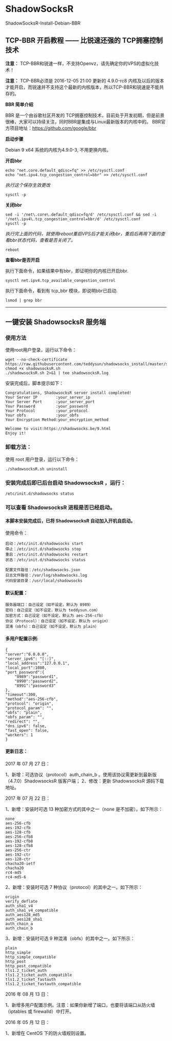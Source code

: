 # ShadowSocksR
ShadowSocksR-Install-Debian-BBR


## TCP-BBR 开启教程 —— 比锐速还强的 TCP拥塞控制技术
  
  **注意：** TCP-BBR和锐速一样，不支持Openvz，请先确定你的VPS的虚拟化技术！
  
  **注意：** TCP-BBR必须是 2016-12-05 21:00 更新的 4.9.0-rc8 内核及以后的版本 才能开启，而锐速并不支持这个最新的内核版本，所以TCP-BBR和锐速是不能共存的。

**BBR 简单介绍** 

BBR 是一个由谷歌社区开发的 TCP拥塞控制技术，目前处于开发初期，但是前景很棒，大家可以持续关注，同时BBR是集成与Linux最新版本的内核中的。
BBR官方项目地址：https://github.com/google/bbr

**启动步骤** 

Debian 9 x64 系统的内核为4.9.0-3, 不用更换内核。

  **开启bbr**
  ```
  echo "net.core.default_qdisc=fq" >> /etc/sysctl.conf
  echo "net.ipv4.tcp_congestion_control=bbr" >> /etc/sysctl.conf
  ```
  _执行这个保存生效更改_
  
  `sysctl -p`
  
  **关闭bbr**
  ```
  sed -i '/net\.core\.default_qdisc=fq/d' /etc/sysctl.conf && sed -i '/net\.ipv4\.tcp_congestion_control=bbr/d' /etc/sysctl.conf
  sysctl -p
  ```
  _执行完上面的代码，就使用reboot重启VPS后才能关闭bbr，重启后再用下面的查看bbr状态代码，查看是否关闭了。_
  
  `reboot`
  
  **查看bbr是否开启**
  
  执行下面命令，如果结果中有bbr，即证明你的内核已开启bbr.
    
   `sysctl net.ipv4.tcp_available_congestion_control`
    
  执行下面命令，看到有 tcp_bbr 模块，即说明bbr已启动.
    
   `lsmod | grep bbr`
 
 ---
 
## 一键安装 ShadowsocksR 服务端


### 使用方法

使用root用户登录，运行以下命令：

```
wget --no-check-certificate https://raw.githubusercontent.com/teddysun/shadowsocks_install/master/shadowsocksR.sh
chmod +x shadowsocksR.sh
./shadowsocksR.sh 2>&1 | tee shadowsocksR.log
```

安装完成后，脚本提示如下：

```
Congratulations, ShadowsocksR server install completed!
Your Server IP        :your_server_ip
Your Server Port      :your_server_port
Your Password         :your_password
Your Protocol         :your_protocol
Your obfs             :your_obfs
Your Encryption Method:your_encryption_method

Welcome to visit:https://shadowsocks.be/9.html
Enjoy it!
```

### 卸载方法：

使用 root 用户登录，运行以下命令：

```
./shadowsocksR.sh uninstall
```

### 安装完成后即已后台启动 ShadowsocksR ，运行：

```
/etc/init.d/shadowsocks status
```

### 可以查看 ShadowsocksR 进程是否已经启动。
#### 本脚本安装完成后，已将 ShadowsocksR 自动加入开机自启动。

使用命令：

```
启动：/etc/init.d/shadowsocks start
停止：/etc/init.d/shadowsocks stop
重启：/etc/init.d/shadowsocks restart
状态：/etc/init.d/shadowsocks status

配置文件路径：/etc/shadowsocks.json
日志文件路径：/var/log/shadowsocks.log
代码安装目录：/usr/local/shadowsocks
```

#### 默认配置：

```
服务器端口：自己设定（如不设定，默认为 8989）
密码：自己设定（如不设定，默认为 teddysun.com）
加密方式：自己设定（如不设定，默认为 aes-256-cfb）
协议（Protocol）：自己设定（如不设定，默认为 origin）
混淆（obfs）：自己设定（如不设定，默认为 plain）
```

#### 多用户配置示例:

```
{
"server":"0.0.0.0",
"server_ipv6": "[::]",
"local_address":"127.0.0.1",
"local_port":1080,
"port_password":{
    "8989":"password1",
    "8990":"password2",
    "8991":"password3"
},
"timeout":300,
"method":"aes-256-cfb",
"protocol": "origin",
"protocol_param": "",
"obfs": "plain",
"obfs_param": "",
"redirect": "",
"dns_ipv6": false,
"fast_open": false,
"workers": 1
}
```

#### 更新日志：

2017 年 07 月 27 日：

1、新增：可选协议（protocol）auth_chain_b 。使用该协议需更新到最新版（4.7.0）ShadowsocksR 版客户端；
2、修改：更新 ShadowsocksR 源码下载地址。

2017 年 07 月 22 日：

1、新增：安装时可选 13 种加密方式的其中之一（none 是不加密）。如下所示：

```
none
aes-256-cfb
aes-192-cfb
aes-128-cfb
aes-256-cfb8
aes-192-cfb8
aes-128-cfb8
aes-256-ctr
aes-192-ctr
aes-128-ctr
chacha20-ietf
chacha20
rc4-md5
rc4-md5-6
```

2、新增：安装时可选 7 种协议（protocol）的其中之一。如下所示：

```
origin
verify_deflate
auth_sha1_v4
auth_sha1_v4_compatible
auth_aes128_md5
auth_aes128_sha1
auth_chain_a
auth_chain_b
```

3、新增：安装时可选 9 种混淆（obfs）的其中之一。如下所示：

```
plain
http_simple
http_simple_compatible
http_post
http_post_compatible
tls1.2_ticket_auth
tls1.2_ticket_auth_compatible
tls1.2_ticket_fastauth
tls1.2_ticket_fastauth_compatible
```

2016 年 08 月 13 日：

1、新增多用户配置示例。注意：如果你新增了端口，也要将该端口从防火墙（iptables 或 firewalld）中打开。

2016 年 05 月 12 日：

1、新增在 CentOS 下的防火墙规则设置。

